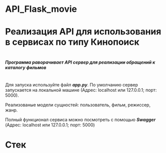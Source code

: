 # API_Flask_movie #

# Реализация API для использования в сервисах по типу Кинопоиск
# 
***Программа раворачивает API сервер для реализации обращений к каталогу фильмов***
#
Для запуска используйте файл ***app.py***. По умолчанию сервер запускается на локальной машине (Адрес: localhost или 127.0.0.1; порт: 5000).

Реализованые модели сущностей: пользователь, фильм, режиссер, жанр.

Полный функционал сервиса можно посмотреть с помощью ***Swagger*** (Адрес: localhost или 127.0.0.1; порт: 5000)

# Стек

